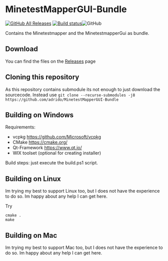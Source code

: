 MinetestMapperGUI-Bundle
========================


[![GitHub All Releases](https://img.shields.io/github/downloads/adrido/MinetestMapperGui-Bundle/total.svg)](https://github.com/adrido/MinetestMapperGUI-Bundle/releases)
[![Build status](https://ci.appveyor.com/api/projects/status/c7ms6hu91mirhyn1?svg=true)](https://ci.appveyor.com/project/adrido/minetestmappergui-bundle)![GitHub](https://img.shields.io/github/license/adrido/MinetestMapperGui-Bundle.svg)


Contains the Minetestmapper and the MinetestmapperGui as bundle.

Download
--------
You can find the files on the [Releases](https://github.com/adrido/MinetestMapperGUI-Bundle/releases) page

Cloning this repository
-----------------------
As this repository contains submodule its not enough to just download the sourcecode. Instead use `git clone --recurse-submodules -j8 https://github.com/adrido/MinetestMapperGUI-Bundle`

Building on Windows
-------------------
Requirements:

- vcpkg https://github.com/Microsoft/vcpkg
- CMake https://cmake.org/
- Qt-Framework https://www.qt.io/
- WIX toolset (optional for creating installer)

Build steps:
just execute the build.ps1 script.

Building on Linux
-----------------
Im trying my best to support Linux too, but I does not have the experience to do so. Im happy about any help I can get here.

Try 
```
cmake .
make
```

Building on Mac
---------------
Im trying my best to support Mac too, but I does not have the experience to do so. Im happy about any help I can get here.
